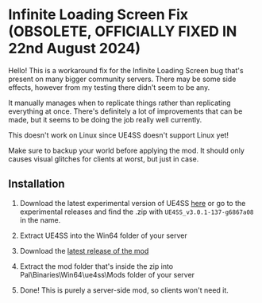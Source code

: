 # Infinite Loading Screen Fix (OBSOLETE, OFFICIALLY FIXED IN 22nd August 2024)

Hello! This is a workaround fix for the Infinite Loading Screen bug that's present on many bigger community servers. There may be some side effects, however from my testing there didn't seem to be any.

It manually manages when to replicate things rather than replicating everything at once. There's definitely a lot of improvements that can be made, but it seems to be doing the job really well currently.

This doesn't work on Linux since UE4SS doesn't support Linux yet!

Make sure to backup your world before applying the mod. It should only causes visual glitches for clients at worst, but just in case.

## Installation

1. Download the latest experimental version of UE4SS [here](https://github.com/UE4SS-RE/RE-UE4SS/releases/download/experimental/UE4SS_v3.0.1-137-g6867a08.zip) or go to the experimental releases and find the .zip with `UE4SS_v3.0.1-137-g6867a08` in the name.

2. Extract UE4SS into the Win64 folder of your server

3. Download the [latest release of the mod](https://github.com/Okaetsu/InfiniteLoadingFix/releases/tag/v0.2.0)

4. Extract the mod folder that's inside the zip into Pal\Binaries\Win64\ue4ss\Mods folder of your server

5. Done! This is purely a server-side mod, so clients won't need it.
